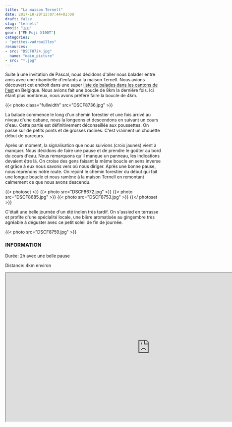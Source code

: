 ```yaml
---
title: "La maison Ternell"
date: 2017-10-20T12:07:44+01:00
draft: false
slug: "ternell"
emoji: "🇧🇪"
gear: ["📷 Fuji X100T"]
categories:
- "petites-vadrouilles"
resources:
- src: "DSCF8724.jpg"
  name: "main_picture"
- src: "*.jpg"
---
```


Suite à une invitation de Pascal, nous décidons d'aller nous balader entre amis avec une ribambelle d'enfants à la maison Ternell. Nous avions découvert cet endroit dans une super [liste de balades dans les cantons de l'est](https://www.eastbelgium.com/fr/randonnee/excursions-d-une-journee/balades-de-reve) en Belgique. Nous avions fait une boucle de 8km la dernière fois. Ici étant plus nombreux, nous avons préféré faire la boucle de 4km.

{{< photo class="fullwidth" src="DSCF8736.jpg" >}}

La balade commence le long d'un chemin forestier et une fois arrivé au niveau d'une cabane, nous la longeons et descendons en suivant un cours d'eau. Cette partie est définitivement déconseillée aux poussettes. On passe sur de petits ponts et de grosses racines. C'est vraiment un chouette début de parcours.

Après un moment, la signalisation que nous suivions (croix jaunes) vient à manquer. Nous décidons de faire une pause et de prendre le goûter au bord du cours d'eau. Nous remarquons qu'il manque un panneau, les indications devaient être là. On croise des gens faisant la même boucle en sens inverse et grâce à eux nous savons vers où nous diriger. Après une bonne pause, nous reprenons notre route. On rejoint le chemin forestier du début qui fait une longue boucle et nous ramène à la maison Ternell en remontant calmement ce que nous avons descendu.

{{< photoset >}}
  {{< photo src="DSCF8672.jpg" >}}
  {{< photo src="DSCF8685.jpg" >}}
  {{< photo src="DSCF8753.jpg" >}}
{{</ photoset >}}

C'était une belle journée d'un été indien très tardif. On s'assied en terrasse et profite d'une spécialité locale, une bière aromatisée au gingembre très agréable à déguster avec ce petit soleil de fin de journée.

{{< photo src="DSCF8759.jpg" >}}

### INFORMATION

Durée: 2h avec une belle pause

Distance: 4km environ

<div>
<iframe data-card-recommend="0" data-card-recommend="0" data-card-recommend="0" data-card-recommend="0" src="https://www.google.com/maps/d/embed?mid=1MEjiEvaMKo2TCH_0NX-BdrSTG8o" width="928" height="480"></iframe>
</div>
